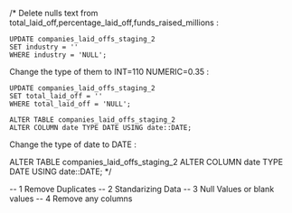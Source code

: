 /*
 Delete nulls text from total_laid_off,percentage_laid_off,funds_raised_millions : 
    
    UPDATE companies_laid_offs_staging_2
    SET industry = ''
    WHERE industry = 'NULL';

 Change the type of them to INT=110 NUMERIC=0.35 :

    UPDATE companies_laid_offs_staging_2
    SET total_laid_off = ''
    WHERE total_laid_off = 'NULL';

    ALTER TABLE companies_laid_offs_staging_2
    ALTER COLUMN date TYPE DATE USING date::DATE;

 Change the type of date to DATE : 

   ALTER TABLE companies_laid_offs_staging_2
   ALTER COLUMN date TYPE DATE USING date::DATE;
*/

-- 1 Remove Duplicates
-- 2 Standarizing Data
-- 3 Null Values or blank values
-- 4 Remove any columns
